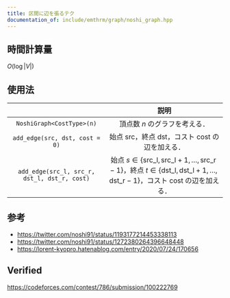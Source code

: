 ```yaml
---
title: 区間に辺を張るテク
documentation_of: include/emthrm/graph/noshi_graph.hpp
---
```



## 時間計算量

$O(\log{\lvert V \rvert})$


## 使用法

||説明|
|:--:|:--:|
|`NoshiGraph<CostType>(n)`|頂点数 $n$ のグラフを考える．|
|`add_edge(src, dst, cost = 0)`|始点 $\mathrm{src}$，終点 $\mathrm{dst}$，コスト $\mathrm{cost}$ の辺を加える．|
|`add_edge(src_l, src_r, dst_l, dst_r, cost)`|始点 $s \in \lbrace \mathrm{src\_l}, \mathrm{src\_l} + 1, \ldots, \mathrm{src\_r} - 1 \rbrace$，終点 $t \in \lbrace \mathrm{dst\_l}, \mathrm{dst\_l} + 1, \ldots, \mathrm{dst\_r} - 1 \rbrace$，コスト $\mathrm{cost}$ の辺を加える．|


## 参考

- https://twitter.com/noshi91/status/1193177214453338113
- https://twitter.com/noshi91/status/1272380264396648448
- https://lorent-kyopro.hatenablog.com/entry/2020/07/24/170656


## Verified

https://codeforces.com/contest/786/submission/100222769
